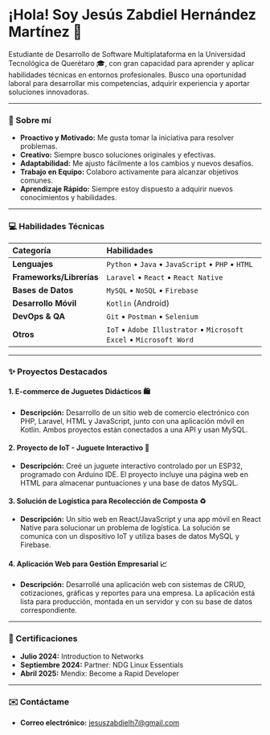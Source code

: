 # ¡Hola! Soy Jesús Zabdiel Hernández Martínez 👋

Estudiante de Desarrollo de Software Multiplataforma en la Universidad Tecnológica de Querétaro 🎓, con gran capacidad para aprender y aplicar habilidades técnicas en entornos profesionales. Busco una oportunidad laboral para desarrollar mis competencias, adquirir experiencia y aportar soluciones innovadoras.

---

### 🚀 Sobre mí

- **Proactivo y Motivado:** Me gusta tomar la iniciativa para resolver problemas.
- **Creativo:** Siempre busco soluciones originales y efectivas.
- **Adaptabilidad:** Me ajusto fácilmente a los cambios y nuevos desafíos.
- **Trabajo en Equipo:** Colaboro activamente para alcanzar objetivos comunes.
- **Aprendizaje Rápido:** Siempre estoy dispuesto a adquirir nuevos conocimientos y habilidades.

---

### 💻 Habilidades Técnicas

| Categoría | Habilidades |
| :--- | :--- |
| **Lenguajes** | `Python` • `Java` • `JavaScript` • `PHP` • `HTML` |
| **Frameworks/Librerías** | `Laravel` • `React` • `React Native` |
| **Bases de Datos** | `MySQL` • `NoSQL` • `Firebase` |
| **Desarrollo Móvil** | `Kotlin` (Android) |
| **DevOps & QA** | `Git` • `Postman` • `Selenium` |
| **Otros** | `IoT` • `Adobe Illustrator` • `Microsoft Excel` • `Microsoft Word` |

---

### ✨ Proyectos Destacados

#### 1. E-commerce de Juguetes Didácticos 🛍️
* **Descripción:** Desarrollo de un sitio web de comercio electrónico con PHP, Laravel, HTML y JavaScript, junto con una aplicación móvil en Kotlin. Ambos proyectos están conectados a una API y usan MySQL.

#### 2. Proyecto de IoT - Juguete Interactivo 🤖
* **Descripción:** Creé un juguete interactivo controlado por un ESP32, programado con Arduino IDE. El proyecto incluye una página web en HTML para almacenar puntuaciones y una base de datos MySQL.

#### 3. Solución de Logística para Recolección de Composta ♻️
* **Descripción:** Un sitio web en React/JavaScript y una app móvil en React Native para solucionar un problema de logística. La solución se comunica con un dispositivo IoT y utiliza bases de datos MySQL y Firebase.

#### 4. Aplicación Web para Gestión Empresarial 📈
* **Descripción:** Desarrollé una aplicación web con sistemas de CRUD, cotizaciones, gráficas y reportes para una empresa. La aplicación está lista para producción, montada en un servidor y con su base de datos correspondiente.

---

### 📜 Certificaciones

- **Julio 2024:** Introduction to Networks
- **Septiembre 2024:** Partner: NDG Linux Essentials
- **Abril 2025:** Mendix: Become a Rapid Developer

---

### ✉️ Contáctame

- **Correo electrónico:** jesuszabdielh7@gmail.com


